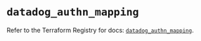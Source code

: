 # `datadog_authn_mapping`

Refer to the Terraform Registry for docs: [`datadog_authn_mapping`](https://registry.terraform.io/providers/datadog/datadog/3.43.0/docs/resources/authn_mapping).
